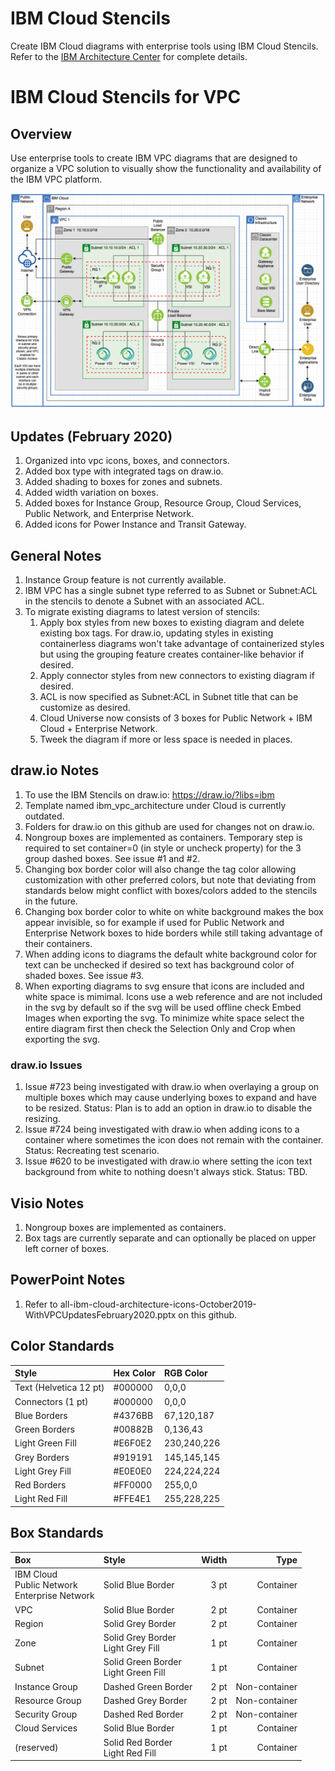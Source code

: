 # IBM Cloud Stencils

Create IBM Cloud diagrams with enterprise tools using IBM Cloud Stencils.  
Refer to the [IBM Architecture Center](https://www.ibm.com/cloud/garage/architectures/edit) for complete details.

# IBM Cloud Stencils for VPC

## Overview

Use enterprise tools to create IBM VPC diagrams that are designed to organize a VPC solution to visually show the functionality and availability of the IBM VPC platform.    

![VPCArchitecture](/images/ibm_vpc_architecture_power_drawio.png)

## Updates (February 2020)

1. Organized into vpc icons, boxes, and connectors.
2. Added box type with integrated tags on draw.io.
3. Added shading to boxes for zones and subnets.
4. Added width variation on boxes.
5. Added boxes for Instance Group, Resource Group, Cloud Services, Public Network, and Enterprise Network.
6. Added icons for Power Instance and Transit Gateway.

## General Notes

1. Instance Group feature is not currently available. 
2. IBM VPC has a single subnet type referred to as Subnet or Subnet:ACL in the stencils to denote a Subnet with an associated ACL.
3. To migrate existing diagrams to latest version of stencils:
   1. Apply box styles from new boxes to existing diagram and delete existing box tags.  For draw.io, updating styles in existing containerless diagrams won't take advantage of containerized styles but using the grouping feature creates container-like behavior if desired.
   2. Apply connector styles from new connectors to existing diagram if desired.
   3. ACL is now specified as Subnet:ACL in Subnet title that can be customize as desired.
   4. Cloud Universe now consists of 3 boxes for Public Network + IBM Cloud + Enterprise Network.
   5. Tweek the diagram if more or less space is needed in places.

## draw.io Notes

1. To use the IBM Stencils on draw.io: https://draw.io/?libs=ibm
2. Template named ibm_vpc_architecture under Cloud is currently outdated.
3. Folders for draw.io on this github are used for changes not on draw.io.
4. Nongroup boxes are implemented as containers.  Temporary step is required to set container=0 (in style or uncheck property) for the 3 group dashed boxes.  See issue #1 and #2.
5. Changing box border color will also change the tag color allowing customization with other preferred colors, but note that deviating from standards below might conflict with boxes/colors added to the stencils in the future.
6. Changing box border color to white on white background makes the box appear invisible, so for example if used for Public Network and Enterprise Network boxes to hide borders while still taking advantage of their containers.
7. When adding icons to diagrams the default white background color for text can be unchecked if desired so text has background color of shaded boxes.  See issue #3.
8. When exporting diagrams to svg ensure that icons are included and white space is mimimal.  Icons use a web reference and are not included in the svg by default so if the svg will be used offline check Embed Images when exporting the svg. To minimize white space select the entire diagram first then check the Selection Only and Crop when exporting the svg.

### draw.io Issues

1. Issue #723 being investigated with draw.io when overlaying a group on multiple boxes which may cause underlying boxes to expand and have to be resized. Status: Plan is to add an option in draw.io to disable the resizing.  
2. Issue #724 being investigated with draw.io when adding icons to a container where sometimes the icon does not remain with the container.  Status: Recreating test scenario.
3. Issue #620 to be investigated with draw.io where setting the icon text background from white to nothing doesn't always stick.  Status: TBD.

## Visio Notes

1. Nongroup boxes are implemented as containers.
2. Box tags are currently separate and can optionally be placed on upper left corner of boxes.

## PowerPoint Notes

1. Refer to all-ibm-cloud-architecture-icons-October2019-WithVPCUpdatesFebruary2020.pptx on this github.

## Color Standards

| Style | Hex Color | RGB Color |
| :--- | :--- | :--- |
| Text (Helvetica 12 pt) | #000000 | 0,0,0 |
| Connectors (1 pt) | #000000 | 0,0,0 |
| Blue Borders | #4376BB | 67,120,187 |
| Green Borders | #00882B | 0,136,43 |
| Light Green Fill | #E6F0E2 | 230,240,226 |
| Grey Borders | #919191 | 145,145,145 |
| Light Grey Fill | #E0E0E0 | 224,224,224 |
| Red Borders | #FF0000 | 255,0,0 |
| Light Red Fill | #FFE4E1 | 255,228,225 |

## Box Standards

| Box | Style | Width | Type |
| :--- | :--- | ---: | --: |
| IBM Cloud<br/>Public Network<br/>Enterprise Network | Solid Blue Border | 3 pt | Container | 
| VPC | Solid Blue Border | 2 pt | Container |
| Region | Solid Grey Border | 2 pt | Container |
| Zone | Solid Grey Border<br/>Light Grey Fill | 1 pt | Container |
| Subnet | Solid Green Border<br>Light Green Fill | 1 pt | Container |
| Instance Group | Dashed Green Border | 2 pt | Non-container |
| Resource Group | Dashed Grey Border | 2 pt | Non-container |
| Security Group | Dashed Red Border | 2 pt | Non-container |
| Cloud Services | Solid Blue Border | 1 pt | Container |
| (reserved) | Solid Red Border<br>Light Red Fill | 1 pt | Container |
